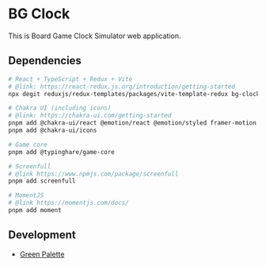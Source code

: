 # BG Clock

This is Board Game Clock Simulator web application.

## Dependencies

~~~bash
# React + TypeScript + Redux + Vite 
# @link: https://react-redux.js.org/introduction/getting-started
npx degit reduxjs/redux-templates/packages/vite-template-redux bg-clock

# Chakra UI (including icons)
# @link: https://chakra-ui.com/getting-started
pnpm add @chakra-ui/react @emotion/react @emotion/styled framer-motion
pnpm add @chakra-ui/icons

# Game core
pnpm add @typinghare/game-core

# Screenfull
# @link https://www.npmjs.com/package/screenfull
pnpm add screenfull

# MomentJS
# @link https://momentjs.com/docs/
pnpm add moment
~~~

## Development

* [Green Palette](https://coolors.co/palette/d8f3dc-b7e4c7-95d5b2-74c69d-52b788-40916c-2d6a4f-1b4332-081c15)